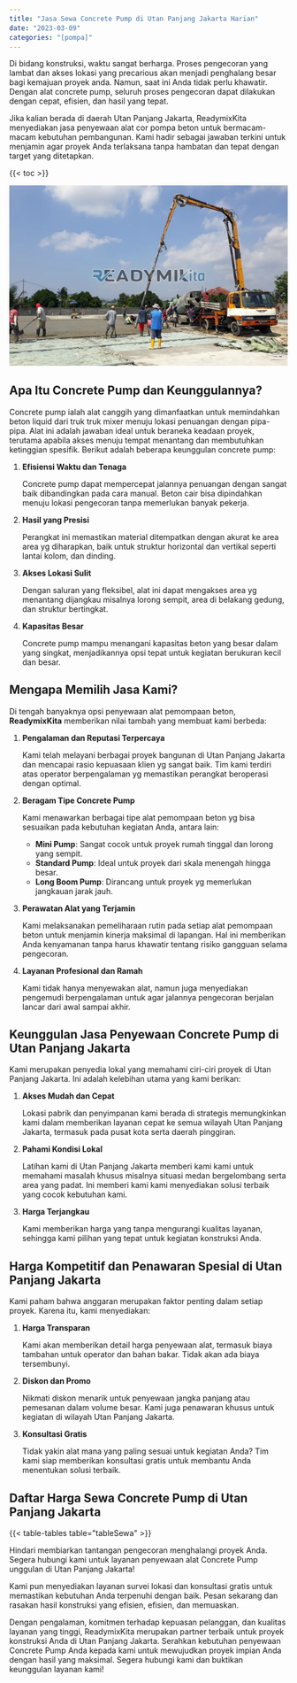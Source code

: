 ```yaml
---
title: "Jasa Sewa Concrete Pump di Utan Panjang Jakarta Harian"
date: "2023-03-09"
categories: "[pompa]"
---
```


Di bidang konstruksi, waktu sangat berharga. Proses pengecoran yang lambat dan akses lokasi yang precarious akan menjadi penghalang besar bagi kemajuan proyek anda. Namun, saat ini Anda tidak perlu khawatir. Dengan alat concrete pump, seluruh proses pengecoran dapat dilakukan dengan cepat, efisien, dan hasil yang tepat.

Jika kalian berada di daerah Utan Panjang Jakarta, ReadymixKita menyediakan jasa penyewaan alat cor pompa beton untuk bermacam-macam kebutuhan pembangunan. Kami hadir sebagai jawaban terkini untuk menjamin agar proyek Anda terlaksana tanpa hambatan dan tepat dengan target yang ditetapkan.

{{< toc >}}

![Jasa Sewa Concrete Pump di Utan Panjang Jakarta Harian](/images/pompa/sewa-pompa-12.jpg)

## Apa Itu Concrete Pump dan Keunggulannya?

Concrete pump ialah alat canggih yang dimanfaatkan untuk memindahkan beton liquid dari truk truk mixer menuju lokasi penuangan dengan pipa-pipa. Alat ini adalah jawaban ideal untuk beraneka keadaan proyek, terutama apabila akses menuju tempat menantang dan membutuhkan ketinggian spesifik. Berikut adalah beberapa keunggulan concrete pump:

1. **Efisiensi Waktu dan Tenaga**

   Concrete pump dapat mempercepat jalannya penuangan dengan sangat baik dibandingkan pada cara manual. Beton cair bisa dipindahkan menuju lokasi pengecoran tanpa memerlukan banyak pekerja.

2. **Hasil yang Presisi**

   Perangkat ini memastikan material ditempatkan dengan akurat ke area area yg diharapkan, baik untuk struktur horizontal dan vertikal seperti lantai kolom, dan dinding.

3. **Akses Lokasi Sulit**

   Dengan saluran yang fleksibel, alat ini dapat mengakses area yg menantang dijangkau misalnya lorong sempit, area di belakang gedung, dan struktur bertingkat.

4. **Kapasitas Besar**

   Concrete pump mampu menangani kapasitas beton yang besar dalam yang singkat, menjadikannya opsi tepat untuk kegiatan berukuran kecil dan besar.

## Mengapa Memilih Jasa Kami?

Di tengah banyaknya opsi penyewaan alat pemompaan beton, **ReadymixKita** memberikan nilai tambah yang membuat kami berbeda:

1. **Pengalaman dan Reputasi Terpercaya**

   Kami telah melayani berbagai proyek bangunan di Utan Panjang Jakarta dan mencapai rasio kepuasaan klien yg sangat baik. Tim kami terdiri atas operator berpengalaman yg memastikan perangkat beroperasi dengan optimal.

2. **Beragam Tipe Concrete Pump**

   Kami menawarkan berbagai tipe alat pemompaan beton yg bisa sesuaikan pada kebutuhan kegiatan Anda, antara lain:
   - **Mini Pump**: Sangat cocok untuk proyek rumah tinggal dan lorong yang sempit.
   - **Standard Pump**: Ideal untuk proyek dari skala menengah hingga besar.
   - **Long Boom Pump**: Dirancang untuk proyek yg memerlukan jangkauan jarak jauh.

3. **Perawatan Alat yang Terjamin**

   Kami melaksanakan pemeliharaan rutin pada setiap alat pemompaan beton untuk menjamin kinerja maksimal di lapangan. Hal ini memberikan Anda kenyamanan tanpa harus khawatir tentang risiko gangguan selama pengecoran.

4. **Layanan Profesional dan Ramah**

   Kami tidak hanya menyewakan alat, namun juga menyediakan pengemudi berpengalaman untuk agar jalannya pengecoran berjalan lancar dari awal sampai akhir.

## Keunggulan Jasa Penyewaan Concrete Pump di Utan Panjang Jakarta

Kami merupakan penyedia lokal yang memahami ciri-ciri proyek di Utan Panjang Jakarta. Ini adalah kelebihan utama yang kami berikan:

1. **Akses Mudah dan Cepat**

   Lokasi pabrik dan penyimpanan kami berada di strategis memungkinkan kami dalam memberikan layanan cepat ke semua wilayah Utan Panjang Jakarta, termasuk pada pusat kota serta daerah pinggiran.

2. **Pahami Kondisi Lokal**

   Latihan kami di Utan Panjang Jakarta memberi kami kami untuk memahami masalah khusus misalnya situasi medan bergelombang serta area yang padat. Ini memberi kami kami menyediakan solusi terbaik yang cocok kebutuhan kami.

3. **Harga Terjangkau**

   Kami memberikan harga yang tanpa mengurangi kualitas layanan, sehingga kami pilihan yang tepat untuk kegiatan konstruksi Anda.

## Harga Kompetitif dan Penawaran Spesial di Utan Panjang Jakarta

Kami paham bahwa anggaran merupakan faktor penting dalam setiap proyek. Karena itu, kami menyediakan:

1. **Harga Transparan**

   Kami akan memberikan detail harga penyewaan alat, termasuk biaya tambahan untuk operator dan bahan bakar. Tidak akan ada biaya tersembunyi.

2. **Diskon dan Promo**

   Nikmati diskon menarik untuk penyewaan jangka panjang atau pemesanan dalam volume besar. Kami juga penawaran khusus untuk kegiatan di wilayah Utan Panjang Jakarta.

3. **Konsultasi Gratis**

   Tidak yakin alat mana yang paling sesuai untuk kegiatan Anda? Tim kami siap memberikan konsultasi gratis untuk membantu Anda menentukan solusi terbaik.

## Daftar Harga Sewa Concrete Pump di Utan Panjang Jakarta

{{< table-tables table="tableSewa" >}}

Hindari membiarkan tantangan pengecoran menghalangi proyek Anda. Segera hubungi kami untuk layanan penyewaan alat Concrete Pump unggulan di Utan Panjang Jakarta!

Kami pun menyediakan layanan survei lokasi dan konsultasi gratis untuk memastikan kebutuhan Anda terpenuhi dengan baik. Pesan sekarang dan rasakan hasil konstruksi yang efisien, efisien, dan memuaskan.

Dengan pengalaman, komitmen terhadap kepuasan pelanggan, dan kualitas layanan yang tinggi, ReadymixKita merupakan partner terbaik untuk proyek konstruksi Anda di Utan Panjang Jakarta. Serahkan kebutuhan penyewaan Concrete Pump Anda kepada kami untuk mewujudkan proyek impian Anda dengan hasil yang maksimal. Segera hubungi kami dan buktikan keunggulan layanan kami!